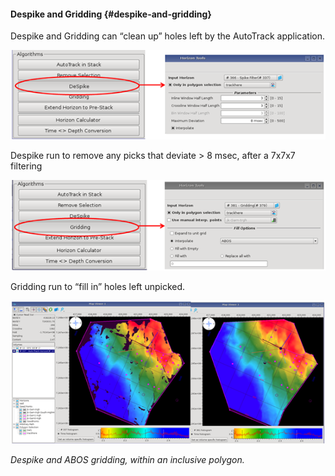 #### Despike and Gridding {#despike-and-gridding}

Despike and Gridding can “clean up” holes left by the AutoTrack application.

![](/assets/124_Interpretation.png)

Despike run to remove any picks that deviate &gt; 8 msec, after a 7x7x7 filtering

![](/assets/125_Interpretation.png)

Gridding run to “fill in” holes left unpicked.

![](/assets/126_Interpretation.png)

_Despike and ABOS gridding, within an inclusive polygon._

